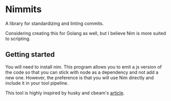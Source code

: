 # Nimmits

A library for standardizing and linting commits.

Considering creating this for Golang as well, but I believe Nim is more suited to scripting.

## Getting started

You will need to install nim. This program allows you to emit
a js version of the code so that you can stick with node as a dependency and not add a new one. However, the preference is that you will use Nim directly and include it in your tool pipeline.

This tool is highly inspired by husky and cbeam's [article](https://cbea.ms/git-commit/).
